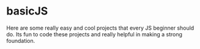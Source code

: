 # basicJS
Here are some really easy and cool projects that every JS beginner should do. Its fun to code these projects and really helpful in making a strong foundation.
